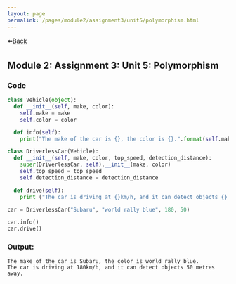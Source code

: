 ```yaml
---
layout: page
permalink: /pages/module2/assignment3/unit5/polymorphism.html
---
```


⬅️[Back](/pages/module2/assignment3/unit5/m2a3u5.html)

## Module 2: Assignment 3: Unit 5: Polymorphism

### Code

```python
class Vehicle(object):
  def __init__(self, make, color):
    self.make = make
    self.color = color

  def info(self):
    print("The make of the car is {}, the color is {}.".format(self.make, self.color))

class DriverlessCar(Vehicle):
  def __init__(self, make, color, top_speed, detection_distance):
    super(DriverlessCar, self).__init__(make, color)
    self.top_speed = top_speed
    self.detection_distance = detection_distance

  def drive(self):
    print ("The car is driving at {}km/h, and it can detect objects {} metres away.".format(self.top_speed, self.detection_distance))

car = DriverlessCar("Subaru", "world rally blue", 180, 50)

car.info()
car.drive()
```

### Output:

```
The make of the car is Subaru, the color is world rally blue.
The car is driving at 180km/h, and it can detect objects 50 metres away.
```
